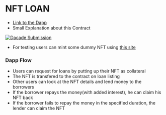 # NFT LOAN
- [ Link to the Dapp ](https://nftloancelo.netlify.app/)
- Small Explanation about this Contract

[![Dacade Submission](https://i.postimg.cc/PJCYM0S4/ytcover.jpg)](https://www.youtube.com/watch?v=rBCuXWdmwlM "Dacade Submission")
<!-- [![Dacade Submission](https://i.postimg.cc/L6pvb3Gb/dacade-submission.jpg)](https://www.youtube.com/watch?v=jj5OdLeW5N0 "Dacade Submission") -->

- For testing users can mint some dummy NFT using [this site](https://celotestminter.netlify.app/)
### Dapp Flow
- Users can request for loans by putting up their NFT as collateral 
- The NFT is transfered to the contract on loan listing
- Other users can look at the NFT details and lend money to the borrowers
- If the borrower repays the money(with added interest), he can claim his NFT back
- If the borrower fails to repay the money in the specified duration, the lender can claim the NFT
